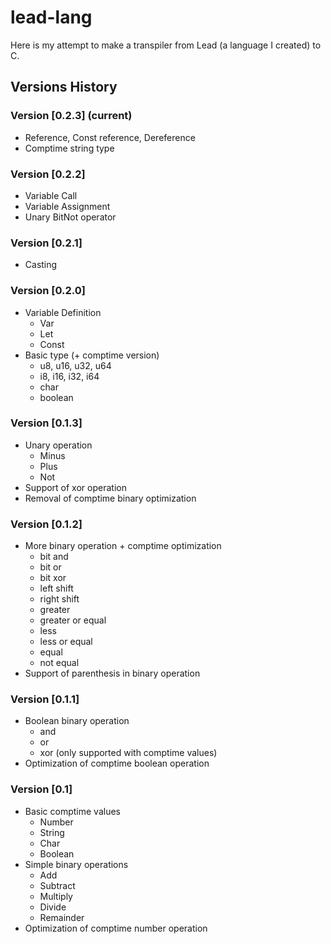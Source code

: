 # lead-lang

Here is my attempt to make a transpiler from Lead (a language I created) to C.

## Versions History

### Version [0.2.3] (current)
- Reference, Const reference, Dereference
- Comptime string type

### Version [0.2.2] 
- Variable Call
- Variable Assignment
- Unary BitNot operator

### Version [0.2.1] 
- Casting

### Version [0.2.0]
- Variable Definition
  - Var
  - Let
  - Const
- Basic type (+ comptime version)
  - u8, u16, u32, u64
  - i8, i16, i32, i64
  - char
  - boolean

### Version [0.1.3] 
- Unary operation
  - Minus
  - Plus
  - Not
- Support of xor operation
- Removal of comptime binary optimization 

### Version [0.1.2] 
- More binary operation + comptime optimization
  - bit and               
  - bit or                
  - bit xor               
  - left shift            
  - right shift          
  - greater             
  - greater or equal     
  - less                 
  - less or equal        
  - equal                 
  - not equal 
- Support of parenthesis in binary operation            

### Version [0.1.1] 
- Boolean binary operation
  - and
  - or
  - xor (only supported with comptime values)
- Optimization of comptime boolean operation

### Version [0.1] 
- Basic comptime values
  - Number
  - String
  - Char
  - Boolean
- Simple binary operations
  - Add
  - Subtract
  - Multiply
  - Divide
  - Remainder
- Optimization of comptime number operation
